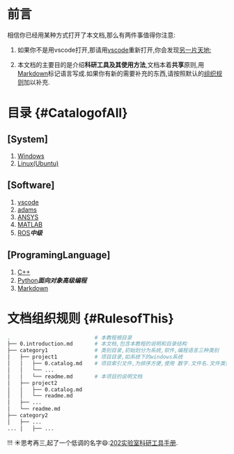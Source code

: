 # 前言

相信你已经用某种方式打开了本文档,那么有两件事值得你注意:

1. 如果你不是用vscode打开,那请用[vscode](https://code.visualstudio.com/ "vscode下载网站")重新打开,你会发现[另一片天地](software/vscode/0.catalog.md "vscode安装教程");

2. 本文档的主要目的是介绍**科研工具及其使用方法**,文档本着**共享**原则,用[Markdown](ProgramingLanguage/Markdown/0.catalog.md "Markdown语法")标记语言写成.如果你有新的需要补充的东西,请按照默认的[组织规则](#RulesofThis)加以补充.

# 目录 {#CatalogofAll}

## [System]

1. [Windows](system/windows/readme.md "windows系统说明")
1. [Linux(Ubuntu)](system/ubuntu/readme.md "windows系统说明")

## [Software]

1. [vscode](software/vscode/readme.md "vscode软件使用说明")
1. [adams](software/adams/readme.md "adams软件教程")
1. [ANSYS](software/ANSYS/readme.md "ANSYS软件教程")
1. [MATLAB](software/MATLAB/readme.md "MATLAB软件教程")
1. [ROS](software/ROS/0.catalog.md "ROS软件教程")***中级***

## [ProgramingLanguage]

1. [C++](ProgramingLanguage/cpp/readme.md "c++教程")
1. [Python](ProgramingLanguage/python/0.catalog.md "python教程")***面向对象高级编程***
1. [Markdown](ProgramingLanguage/markdown/readme.md "markdown教程")

# 文档组织规则 {#RulesofThis}
```sh
.                           # 本教程根目录
├── 0.introduction.md       # 本文档,包含本教程的说明和目录结构
├── category1               # 类别目录,初始划分为系统,软件,编程语言三种类别
│   ├── project1            # 项目目录,如系统下的windows系统
│   │   ├── 0.catalog.md    # 项目索引文件,为排序方便,使用 数字.文件名.文件类型名 的命名方式
│   │   └── ... 
│   │   └── readme.md       # 本项目的说明文档
│   ├── project2
│   │   ├── 0.catalog.md
│   │   └── readme.md
│   ├── ... 
│   └── readme.md
├── category2
│   ├── ... 
... │   ├── ... 
```
!!! :sunny:思考再三,起了一个低调的名字:smile::[202实验室科研工具手册](./0.introduction.md "机器人专业百科全书").
